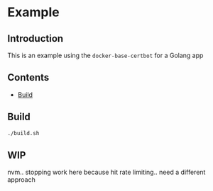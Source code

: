 # Example

## Introduction

This is an example using the `docker-base-certbot` for a Golang app

## Contents

- [Build](#build)

## Build

```bash
./build.sh
```

## WIP

nvm.. stopping work here because hit rate limiting.. need a different approach